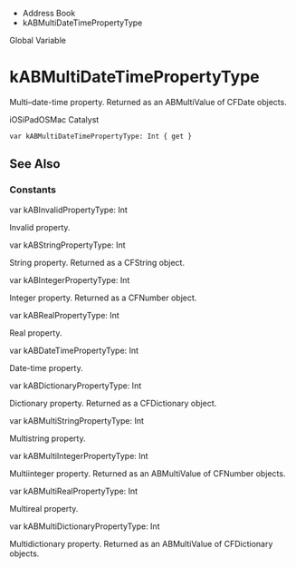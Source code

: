 

- Address Book
-  kABMultiDateTimePropertyType 

Global Variable

# kABMultiDateTimePropertyType

Multi–date-time property. Returned as an ABMultiValue of CFDate objects.

iOSiPadOSMac Catalyst

``` source
var kABMultiDateTimePropertyType: Int { get }
```

## See Also

### Constants

var kABInvalidPropertyType: Int

Invalid property.

var kABStringPropertyType: Int

String property. Returned as a CFString object.

var kABIntegerPropertyType: Int

Integer property. Returned as a CFNumber object.

var kABRealPropertyType: Int

Real property.

var kABDateTimePropertyType: Int

Date-time property.

var kABDictionaryPropertyType: Int

Dictionary property. Returned as a CFDictionary object.

var kABMultiStringPropertyType: Int

Multistring property.

var kABMultiIntegerPropertyType: Int

Multiinteger property. Returned as an ABMultiValue of CFNumber objects.

var kABMultiRealPropertyType: Int

Multireal property.

var kABMultiDictionaryPropertyType: Int

Multidictionary property. Returned as an ABMultiValue of CFDictionary objects.

